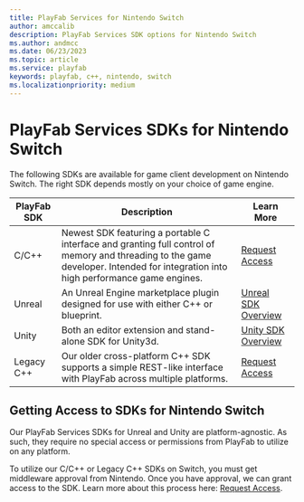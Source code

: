 ```yaml
---
title: PlayFab Services for Nintendo Switch
author: amccalib
description: PlayFab Services SDK options for Nintendo Switch
ms.author: andmcc
ms.date: 06/23/2023
ms.topic: article
ms.service: playfab
keywords: playfab, c++, nintendo, switch
ms.localizationpriority: medium
---
```


# PlayFab Services SDKs for Nintendo Switch

The following SDKs are available for game client development on Nintendo Switch. The right SDK depends mostly on your choice of game engine.

| PlayFab SDK    | Description | Learn More |
|----------------|-------------|------------|
| C/C++          | Newest SDK featuring a portable C interface and granting full control of memory and threading to the game developer. Intended for integration into high performance game engines. | [Request Access](../../features/multiplayer/networking/request-access-for-sdks-samples.md) |
| Unreal         | An Unreal Engine marketplace plugin designed for use with either C++ or blueprint. | [Unreal SDK Overview](../unreal/index.md) |
| Unity          | Both an editor extension and stand-alone SDK for Unity3d. | [Unity SDK Overview](../unity3d/index.md) |
| Legacy C++     | Our older cross-platform C++ SDK supports a simple REST-like interface with PlayFab across multiple platforms. | [Request Access](../../features/multiplayer/networking/request-access-for-sdks-samples.md) |

## Getting Access to SDKs for Nintendo Switch

Our PlayFab Services SDKs for Unreal and Unity are platform-agnostic. As such, they require no special access or permissions from PlayFab to utilize on any platform.

To utilize our C/C++ or Legacy C++ SDKs on Switch, you must get middleware approval from Nintendo. Once you have approval, we can grant access to the SDK. Learn more about this process here: [Request Access](../../features/multiplayer/networking/request-access-for-sdks-samples.md).
